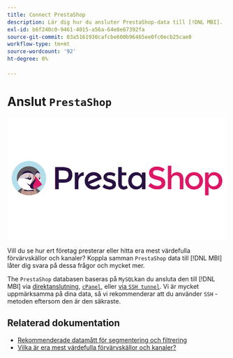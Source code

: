 ```yaml
---
title: Connect PrestaShop
description: Lär dig hur du ansluter PrestaShop-data till [!DNL MBI].
exl-id: b6f240c0-9461-4015-a56a-64e8e67392fa
source-git-commit: 03a5161930cafcbe600b96465ee0fc0ecb25cae8
workflow-type: tm+mt
source-wordcount: '92'
ht-degree: 0%

---
```


# Anslut `PrestaShop`

![](../../../assets/Prestashop-logo.png)

Vill du se hur ert företag presterar eller hitta era mest värdefulla förvärvskällor och kanaler? Koppla samman `PrestaShop` data till [!DNL MBI] låter dig svara på dessa frågor och mycket mer.

The `PrestaShop` databasen baseras på `MySQL`kan du ansluta den till [!DNL MBI] via [direktanslutning](../integrations/mysql-via-a-direct-connection.md), [`cPanel`](../integrations/mysql-via-cpanel.md), eller [via `SSH tunnel`](../integrations/mysql-via-ssh-tunnel.md). Vi är mycket uppmärksamma på dina data, så vi rekommenderar att du använder `SSH` -metoden eftersom den är den säkraste.

## Relaterad dokumentation

* [Rekommenderade datamått för segmentering och filtrering](../../../best-practices/segment-filter.md)
* [Vilka är era mest värdefulla förvärvskällor och kanaler?](../../analysis/most-value-source-channel.md)
